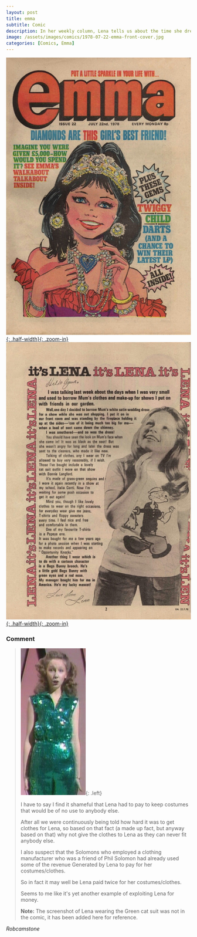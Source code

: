 ```yaml
---
layout: post
title: emma
subtitle: Comic
description: In her weekly column, Lena tells us about the time she dressed up in her mum's wedding dress and stood too close to the fire, and got it covered in soot. Click on the link to view full article.
image: /assets/images/comics/1978-07-22-emma-front-cover.jpg
categories: [Comics, Emma]
---
```


[![Front Cover Of The Emma Comic dated 22 July 1978](/assets/images/comics/1978-07-22-emma-front-cover.jpg){: .half-width}{: .zoom-in}](/assets/images/comics/1978-07-22-emma-front-cover.jpg)
[![Page 2 Of The Emma Comic dated 22 July 1978](/assets/images/comics/1978-07-22-emma-page-2.jpg){: .half-width}{: .zoom-in}](/assets/images/comics/1978-07-22-emma-page-2.jpg)

### Comment
> ![Lena Zavaroni Wearing A Green Cat Suit](/assets/images/comics/1978-07-22-buy-the-costume.png){: .left}
>
> I have to say I find it shameful that Lena had to pay to keep costumes that would be of no use to anybody else.
>
> After all we were continuously being told how hard it was to get clothes for Lena, so based on that fact (a made up fact, but anyway based on that) why not give the clothes to Lena as they can never fit anybody else.
>
> I also suspect that the Solomons who employed a clothing manufacturer who was a friend of Phil Solomon had already used some of the revenue Generated by Lena to pay for her costumes/clothes.
>
> So in fact it may well be Lena paid twice for her costumes/clothes.
>
> Seems to me like it's yet another example of exploiting Lena for money.
>
> **Note:** The screenshot of Lena wearing the Green cat suit was not in the comic, it has been added here for reference.

<cite>Robcamstone</cite>

